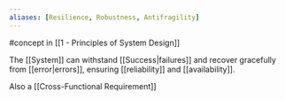 ```yaml
---
aliases: [Resilience, Robustness, Antifragility]
---
```


#concept in [[1 - Principles of System Design]]

The [[System]] can withstand [[Success|failures]] and recover gracefully from [[error|errors]], ensuring [[reliability]] and [[availability]].

Also a [[Cross-Functional Requirement]]
